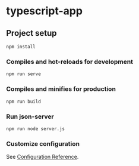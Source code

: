 # typescript-app

## Project setup
```
npm install
```

### Compiles and hot-reloads for development
```
npm run serve
```

### Compiles and minifies for production
```
npm run build
```

### Run json-server
```
npm run node server.js
```

### Customize configuration
See [Configuration Reference](https://cli.vuejs.org/config/).
